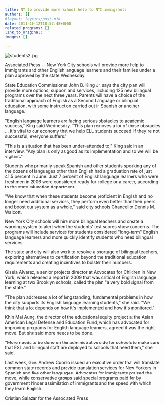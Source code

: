 ```yaml
---
title: NY to provide more school help to NYC immigrants
authors: []
#layout: layouts/post.njk
date: 2011-10-12T18:57:48+0000
related_programs: []
link_to_original: ''
images: []

---
```

![students2.jpg](/uploads/students2.jpg)

Associated Press -- New York City schools will provide more help to immigrants and other English language learners and their families under a plan approved by the state Wednesday.

State Education Commissioner John B. King Jr. says the city plan will provide more options, support and services, including 125 new bilingual programs over the next three years. Parents will have a choice of the traditional approach of English as a Second Language or bilingual education, with some instruction carried out in Spanish or another language.

"English language learners are facing serious obstacles to academic success," King said Wednesday. "This plan removes a lot of those obstacles ... it's vital to our economy that we help ELL students succeed. If they're not successful, everyone suffers."

"This is a situation that has been under-attended to," King said in an interview. "Any plan is only as good as its implementation and so we will be vigilant."

Students who primarily speak Spanish and other students speaking any of the dozens of languages other than English had a graduation rate of just 41.5 percent in June. Just 7 percent of English language learners who were freshmen in 2006 were considered ready for college or a career, according to the state education department.

"We know that when these students become proficient in English and no longer need additional services, they perform even better than their peers and boost our system as a whole," said city schools Chancellor Dennis M. Walcott.

New York City schools will hire more bilingual teachers and create a warning system to alert when the students' test scores show concerns. The programs will include services for students considered "long-term" English language learners and more quickly identify students who need bilingual services.

The state and city will also work to resolve a shortage of bilingual teachers, exploring alternatives to certification beyond the traditional education requirements and creating incentives to bolster their numbers.

Gisela Alvarez, a senior projects director at Advocates for Children in New York, which released a report in 2009 that was critical of English language learning at two Brooklyn schools, called the plan "a very bold signal from the state."

"The plan addresses a lot of longstanding, fundamental problems in how the city supports its English language learning students," she said. "We think that a lot depends on how it's implemented and how it's monitored."

Khin Mai Aung, the director of the educational equity project at the Asian American Legal Defense and Education Fund, which has advocated for improving programs for English language learners, agreed it was the right move. But she said more needs to be done.

"More needs to be done on the administrative side for schools to make sure that ESL and bilingual staff are deployed to schools that need them," she said.

Last week, Gov. Andrew Cuomo issued an executive order that will translate common state records and provide translation services for New Yorkers in Spanish and five other languages. Advocates for immigrants praised the move, while conservative groups said special programs paid for by government hinder assimilation of immigrants and the speed with which they learn English.

Cristian Salazar for the Associated Press